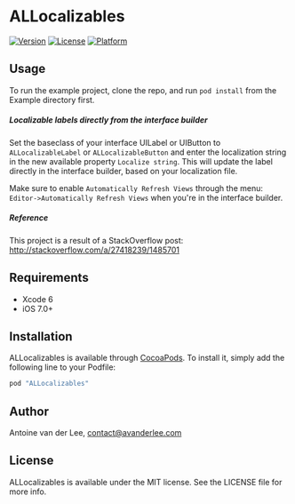 # ALLocalizables

[![Version](https://img.shields.io/cocoapods/v/ALLocalizables.svg?style=flat)](http://cocoapods.org/pods/ALLocalizables)
[![License](https://img.shields.io/cocoapods/l/ALLocalizables.svg?style=flat)](http://cocoapods.org/pods/ALLocalizables)
[![Platform](https://img.shields.io/cocoapods/p/ALLocalizables.svg?style=flat)](http://cocoapods.org/pods/ALLocalizables)

## Usage

To run the example project, clone the repo, and run `pod install` from the Example directory first.

##### Localizable labels directly from the interface builder

Set the baseclass of your interface UILabel or UIButton to `ALLocalizableLabel` or `ALLocalizableButton` and enter the localization string in the new available property `Localize string`.
This will update the label directly in the interface builder, based on your localization file. 

Make sure to enable `Automatically Refresh Views` through the menu: `Editor->Automatically Refresh Views` when you're in the interface builder.

##### Reference
This project is a result of a StackOverflow post:
http://stackoverflow.com/a/27418239/1485701

## Requirements
- Xcode 6
- iOS 7.0+

## Installation

ALLocalizables is available through [CocoaPods](http://cocoapods.org). To install
it, simply add the following line to your Podfile:

```ruby
pod "ALLocalizables"
```

## Author

Antoine van der Lee, contact@avanderlee.com

## License

ALLocalizables is available under the MIT license. See the LICENSE file for more info.
